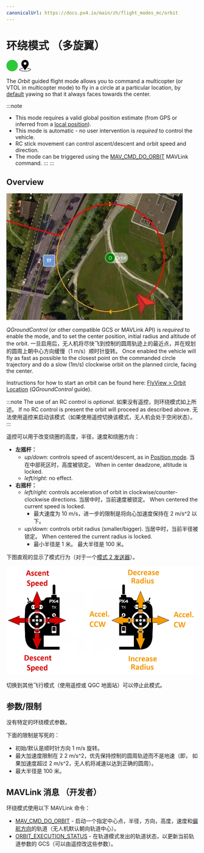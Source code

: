 ```yaml
---
canonicalUrl: https://docs.px4.io/main/zh/flight_modes_mc/orbit
---
```


# 环绕模式 （多旋翼）

[<img src="../../assets/site/difficulty_easy.png" title="易于飞行" width="30px" />](../getting_started/flight_modes.md#key_difficulty)&nbsp;[<img src="../../assets/site/position_fixed.svg" title="需要定位修复（例如 GPS）" width="30px" />](../getting_started/flight_modes.md#key_position_fixed)

The *Orbit* guided flight mode allows you to command a multicopter (or VTOL in multicopter mode) to fly in a circle at a particular location, by [default](https://mavlink.io/en/messages/common.html#ORBIT_YAW_BEHAVIOUR) yawing so that it always faces towards the center.

:::note
* This mode requires a valid global position estimate (from GPS or inferred from a [local position](../ros/external_position_estimation.md#enabling-auto-modes-with-a-local-position)).
* This mode is automatic - no user intervention is *required* to control the vehicle.
* RC stick movement can control ascent/descent and orbit speed and direction.
* The mode can be triggered using the [MAV_CMD_DO_ORBIT](https://mavlink.io/en/messages/common.html#MMAV_CMD_DO_ORBIT) MAVLink command.
:::
:::

## Overview

![Orbit Mode - MC](../../assets/flying/orbit.jpg)

*QGroundControl* (or other compatible GCS or MAVLink API) is *required* to enable the mode, and to set the center position, initial radius and altitude of the orbit. 一旦启用后，无人机将尽快飞到控制的圆周轨迹上的最近点，并在规划的圆周上朝中心方向缓慢（1 m/s）顺时针旋转。 Once enabled the vehicle will fly as fast as possible to the closest point on the commanded circle trajectory and do a slow (1m/s) clockwise orbit on the planned circle, facing the center.

Instructions for how to start an orbit can be found here: [FlyView > Orbit Location](https://docs.qgroundcontrol.com/master/en/FlyView/FlyView.html#orbit) (*QGroundControl* guide).

:::note
The use of an RC control is *optional*. 如果没有遥控，则环绕模式如上所述。 If no RC control is present the orbit will proceed as described above. 无法使用遥控来启动该模式（如果使用遥控切换该模式，无人机会处于空闲状态）。
:::

遥控可以用于改变绕圈的高度，半径，速度和绕圈方向：
- **左摇杆：**
  - *up/down:* controls speed of ascent/descent, as in [Position mode](../flight_modes/position_mc.md). 当在中部死区时，高度被锁定。 When in center deadzone, altitude is locked.
  - *left/right:* no effect.
- **右摇杆：**
  - *left/right:* controls acceleration of orbit in clockwise/counter-clockwise directions. 当居中时，当前速度被锁定。 When centered the current speed is locked.
    - 最大速度为 10 m/s，进一步的限制是将向心加速度保持在 2 m/s^2 以下。
  - *up/down:* controls orbit radius (smaller/bigger).  当居中时，当前半径被锁定。  When centered the current radius is locked.
    - 最小半径是 1 米。 最大半径是 100 米。

下图直观的显示了模式行为（对于一个[模式 2 发送器](../getting_started/rc_transmitter_receiver.md#transmitter_modes)）。

![Orbit Mode - MC](../../assets/flight_modes/orbit_MC.png)

切换到其他飞行模式（使用遥控或 QGC 地面站）可以停止此模式。


## 参数/限制

没有特定的环绕模式参数。

下面的限制是写死的：
- 初始/默认是顺时针方向 1 m/s 旋转。
- 最大加速度限制在 2 2 m/s^2，优先保持控制的圆周轨迹而不是地速（即， 如果加速度超过 2  m/s^2，无人机将减速以达到正确的圆周）。
- 最大半径是 100 米。


## MAVLink 消息 （开发者）

环绕模式使用以下 MAVLink 命令：

- [MAV_CMD_DO_ORBIT](https://mavlink.io/en/messages/common.html#MAV_CMD_DO_ORBIT) - 启动一个指定中心点，半径，方向，高度，速度和[偏航方向](https://mavlink.io/en/messages/common.html#ORBIT_YAW_BEHAVIOUR)的轨道（无人机默认朝向轨道中心）。
- [ORBIT_EXECUTION_STATUS](https://mavlink.io/en/messages/common.html#ORBIT_EXECUTION_STATUS) - 在轨道模式发出的轨道状态，以更新当前轨道参数的 GCS（可以由遥控改这些参数）。
